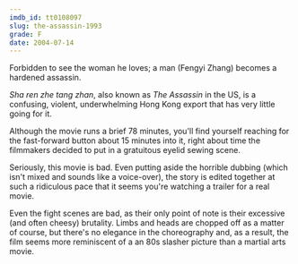 ```yaml
---
imdb_id: tt0108097
slug: the-assassin-1993
grade: F
date: 2004-07-14
---
```


Forbidden to see the woman he loves; a man (Fengyi Zhang) becomes a hardened assassin.

_Sha ren zhe tang zhan_, also known as _The Assassin_ in the US, is a confusing, violent, underwhelming Hong Kong export that has very little going for it.

Although the movie runs a brief 78 minutes, you'll find yourself reaching for the fast-forward button about 15 minutes into it, right about time the filmmakers decided to put in a gratuitous eyelid sewing scene.

Seriously, this movie is bad. Even putting aside the horrible dubbing (which isn't mixed and sounds like a voice-over), the story is edited together at such a ridiculous pace that it seems you're watching a trailer for a real movie.

Even the fight scenes are bad, as their only point of note is their excessive (and often cheesy) brutality. Limbs and heads are chopped off as a matter of course, but there's no elegance in the choreography and, as a result, the film seems more reminiscent of a an 80s slasher picture than a martial arts movie.
